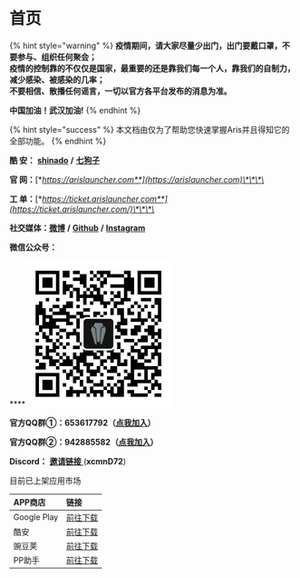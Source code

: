 # 首页

{% hint style="warning" %}
**疫情期间，请大家尽量少出门，出门要戴口罩，不要参与、组织任何聚会；  
疫情的控制靠的不仅仅是国家，最重要的还是靠我们每一个人，靠我们的自制力，减少感染、被感染的几率；  
不要相信、散播任何谣言，一切以官方各平台发布的消息为准。**

**中国加油！武汉加油!**
{% endhint %}

{% hint style="success" %}
本文档由仅为了帮助您快速掌握Aris并且得知它的全部功能。 
{% endhint %}

**酷 安：** [**shinado**](coolmarket://u/427673) **/** [**七狗子**](coolmarket://u/520656)

**官 网：**[**https://arislauncher.com**](https://arislauncher.com)\*\*\*\*

**工 单：**[**https://ticket.arislauncher.com**](https://ticket.arislauncher.com/)\*\*\*\*

**社交媒体：**[**微博**](https://weibo.com/arislauncher) **/** [**Github**](https://github.com/ArisLauncher) **/** [**Instagram**](https://www.instagram.com/arislauncher/)

**微信公众号：**

\*\*\*\*![](.gitbook/assets/qrcode_for_gh_37bcebda0080_258.jpg) 

**官方QQ群①：653617792（**[**点我加入**](https://jq.qq.com/?_wv=1027&k=5PzHEft)**）**

**官方QQ群②：942885582（**[**点我加入**](https://jq.qq.com/?_wv=1027&k=57nC2eo)**）**

**Discord：** [**邀请链接** ](https://discord.gg/xcmnD72) \(**xcmnD72**\)

目前已上架应用市场

| APP商店 | 链接 |
| :--- | :--- |
| Google Play | [前往下载](https://play.google.com/store/apps/dev?id=7675344623603565765) |
| 酷安 | [前往下载](https://arislauncher.com/download) |
| 豌豆荚 | [前往下载](https://www.wandoujia.com/apps/7423300) |
| PP助手 | [前往下载](https://wap.pp.cn/app_z5Dgcx5cxNcxe/) |

